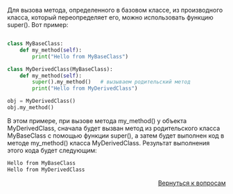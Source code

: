 Для вызова метода, определенного в базовом классе, из производного класса, который переопределяет его, можно
использовать функцию super(). Вот пример:

```python

class MyBaseClass:
    def my_method(self):
        print("Hello from MyBaseClass")

class MyDerivedClass(MyBaseClass):
    def my_method(self):
        super().my_method()   # вызываем родительский метод
        print("Hello from MyDerivedClass")

obj = MyDerivedClass()
obj.my_method()
```

В этом примере, при вызове метода my_method() у объекта MyDerivedClass, сначала будет вызван метод из родительского
класса MyBaseClass с помощью функции super(), а затем будет выполнен код в методе my_method() класса MyDerivedClass.
Результат выполнения этого кода будет следующим:

```bash
Hello from MyBaseClass
Hello from MyDerivedClass
```

<div align="right">

[Вернуться к вопросам](../Вопросы.md)

</div>
